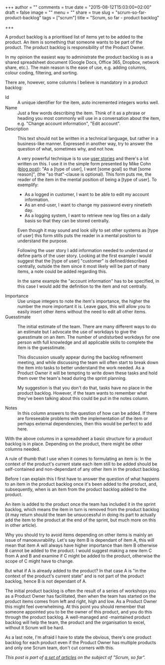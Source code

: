 +++
author = ""
comments = true
date = "2015-08-12T15:03:00+02:00"
draft = false
image = ""
menu = ""
share = true
slug = "scrum-so-far-product-backlog"
tags = ["scrum"]
title = "Scrum, so far - product backlog"

+++

A product backlog is a prioritised list of items yet to be added to the product. An item is something that someone wants to be part of the product. The product backlog is responsibility of the Product Owner.

In my opinion the easiest way to administrate the product backlog is as a shared spreadsheet document (Google Docs, Office 365, Dropbox, network share, etc.). The main reason is the ease of use, e.g. adding columns, colour coding, filtering, and sorting.

There are, however, some columns I believe is mandatory in a product backlog:

<dl>
<dt>Id</dt>
<dd>A unique identifier for the item, auto incremented integers works well.</dd>

<dt>Name</dt>
<dd>Just a few words describing the item. Think of it as a phrase or heading you most commonly will use in a conversation about the item, e.g. "Change account information", "Edit account".</dd>

<dt>Description</dt>
<dd><p>This text should not be written in a technical language, but rather in a business-like manner. Expressed in another way, try to answer the question of what, sometimes why, and not how.</p>

<p>A very powerful technique is to use <a href="https://en.wikipedia.org/wiki/User_story">user stories</a> and there's a lot written on this. I use it in the simple form presented by Mike Cohn (<a href="http://www.mountaingoatsoftware.com/blog/advantages-of-the-as-a-user-i-want-user-story-template">blog post</a>): "As a [type of user], I want [some goal] so that [some reason]", (the "so that"-clause is optional). This form puts me, the reader of the item in the mental position of being a [type of user]. To exemplify:
<ul>
<li>As a logged in customer, I want to be able to edit my account information.</li>
<li>As an end-user, I want to change my password every ninetieth day.</li>
<li>As a logging system, I want to retrieve new log files on a daily basis so that they can be stored centrally.</li>
</ul>
</p>
<p>Even though it may sound and look silly to set other systems as [type of user] this form stills puts the reader in a mental position to understand the purpose.</p>

<p>Following the user story I add information needed to understand or define parts of the user story. Looking at the first example I would suggest that the [type of user] "customer" is defined/described centrally, outside the item since it most likely will be part of many items, a note could be added regarding this.</p>

<p>In the same example the "account information" has to be specified, in this case I would add the definition to the item and not centrally.</p></dd>

<dt>Importance</dt>
<dd>Use unique integers to note the item's importance, the higher the number the more important it is. Leave gaps, this will allow you to easily insert other items without the need to edit all other items.

<dt>Guesstimate</dt>
<dd><p>The initial estimate of the team. There are many different ways to do an estimate but I advocate the use of workdays to give the guesstimate on an item. The number of undisturbed workdays for one person with full knowledge and all applicable skills to complete the item is the guesstimate.</p>

<p>This discussion usually appear during the backlog refinement meeting, and while discussing the team will often start to break down the item into tasks to better understand the work needed. As a Product Owner it will be tempting to write down these tasks and hold them over the team's head during the sprint planning.</p>

<p>My suggestion is that you don't do that, tasks have no place in the product backlog. However, if the team wants to remember what they've been talking about this could be put in the notes column.</p></dd>

<dt>Notes</dt>
<dd>In this column answers to the question of how can be added. If there are foreseeable problems with the implementation of the item or perhaps external dependencies, then this would be perfect to add here.<dd>
</dl>

With the above columns in a spreadsheet a basic structure for a product backlog is in place. Depending  on the product, there might be other columns needed.

A rule of thumb that I use when it comes to formulating an item is: In the context of the product's current state each item still to be added should be self-contained and non-dependant of any other item in the product backlog.

Before I can explain this I first have to answer the question of what happens to an item in the product backlog once it's been added to the product, and, subsequently, when is an item from the product backlog added to the product.

An item is added to the product once the team has included it in the sprint backlog, which means the item in turn is removed from the product backlog (it may return should the team be unsuccessful in doing its part to actually add the item to the product at the end of the sprint, but much more on this in other article).

Why you should try to avoid items depending on other items is mainly an issue of manoeuvrability. Let's say item B is dependant of item A, this will mean that item A will always have higher importance than item B otherwise B cannot be added to the product. I would suggest making a new item C from A and B and examine if C might be added to the product, otherwise the scope of C might have to change.

But what if A is already added to the product? In that case A is "in the context of the product's current state" and is not part of the product backlog, hence B is not dependant of A.

The initial product backlog is often the result of a series of workshops you as a Product Owner has facilitated, then when the team has started on the product items comes from left and right, high and low. As a Product Owner this might feel overwhelming. At this point you should remember that someone appointed you to be the owner of this product, and you do this through the product backlog. A well-managed and -maintained product backlog will help the team, the product and the organisation to excel, without it Scrum will be hard.

As a last note, I'm afraid I have to state the obvious, there's one product backlog for each product even if the Product Owner has multiple products and only one Scrum team, don't cut corners with this.

*This post is part of [a set of articles](/2015/08/07/scrum-so-far-a-set-of-articles/) on the subject of "Scrum, so far".*

